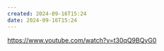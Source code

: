 ```yaml
---
created: 2024-09-16T15:24
date: 2024-09-16T15:24
---
```

https://www.youtube.com/watch?v=t30qQ9BQyG0

